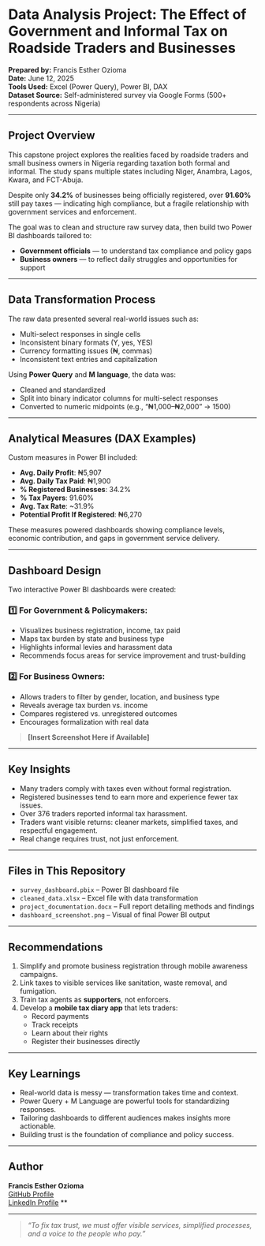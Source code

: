 # Data Analysis Project: The Effect of Government and Informal Tax on Roadside Traders and Businesses

**Prepared by:** Francis Esther Ozioma  
**Date:** June 12, 2025  
**Tools Used:** Excel (Power Query), Power BI, DAX  
**Dataset Source:** Self-administered survey via Google Forms (500+ respondents across Nigeria)

---

##  Project Overview

This capstone project explores the realities faced by roadside traders and small business owners in Nigeria regarding taxation both formal and informal. The study spans multiple states including Niger, Anambra, Lagos, Kwara, and FCT-Abuja.

Despite only **34.2%** of businesses being officially registered, over **91.60%** still pay taxes — indicating high compliance, but a fragile relationship with government services and enforcement.

The goal was to clean and structure raw survey data, then build two Power BI dashboards tailored to:
- **Government officials** — to understand tax compliance and policy gaps
- **Business owners** — to reflect daily struggles and opportunities for support

---

##  Data Transformation Process

The raw data presented several real-world issues such as:
- Multi-select responses in single cells
- Inconsistent binary formats (Y, yes, YES)
- Currency formatting issues (₦, commas)
- Inconsistent text entries and capitalization

Using **Power Query** and **M language**, the data was:
- Cleaned and standardized
- Split into binary indicator columns for multi-select responses
- Converted to numeric midpoints (e.g., “₦1,000–₦2,000” → 1500)

---

##  Analytical Measures (DAX Examples)

Custom measures in Power BI included:
- **Avg. Daily Profit**: ₦5,907
- **Avg. Daily Tax Paid**: ₦1,900
- **% Registered Businesses**: 34.2%
- **% Tax Payers**: 91.60%
- **Avg. Tax Rate**: ~31.9%
- **Potential Profit If Registered**: ₦6,270

These measures powered dashboards showing compliance levels, economic contribution, and gaps in government service delivery.

---

##  Dashboard Design

Two interactive Power BI dashboards were created:

### 1️⃣ For Government & Policymakers:
- Visualizes business registration, income, tax paid
- Maps tax burden by state and business type
- Highlights informal levies and harassment data
- Recommends focus areas for service improvement and trust-building

### 2️⃣ For Business Owners:
- Allows traders to filter by gender, location, and business type
- Reveals average tax burden vs. income
- Compares registered vs. unregistered outcomes
- Encourages formalization with real data

>  **[Insert Screenshot Here if Available]**

---

##  Key Insights

- Many traders comply with taxes even without formal registration.
- Registered businesses tend to earn more and experience fewer tax issues.
- Over 376 traders reported informal tax harassment.
- Traders want visible returns: cleaner markets, simplified taxes, and respectful engagement.
- Real change requires trust, not just enforcement.

---

##  Files in This Repository
- `survey_dashboard.pbix` – Power BI dashboard file
- `cleaned_data.xlsx` – Excel file with data transformation
- `project_documentation.docx` – Full report detailing methods and findings
- `dashboard_screenshot.png` – Visual of final Power BI output

---

## Recommendations

1. Simplify and promote business registration through mobile awareness campaigns.
2. Link taxes to visible services like sanitation, waste removal, and fumigation.
3. Train tax agents as **supporters**, not enforcers.
4. Develop a **mobile tax diary app** that lets traders:
   - Record payments
   - Track receipts
   - Learn about their rights
   - Register their businesses directly

---

##  Key Learnings

- Real-world data is messy — transformation takes time and context.
- Power Query + M Language are powerful tools for standardizing responses.
- Tailoring dashboards to different audiences makes insights more actionable.
- Building trust is the foundation of compliance and policy success.

---

##  Author

**Francis Esther Ozioma**  
[GitHub Profile](https://github.com/OziomaEsther)  
[LinkedIn Profile](www.linkedin.com/in/francis-esther-ozioma-611ba6230) **

---

> _“To fix tax trust, we must offer visible services, simplified processes, and a voice to the people who pay.”_
